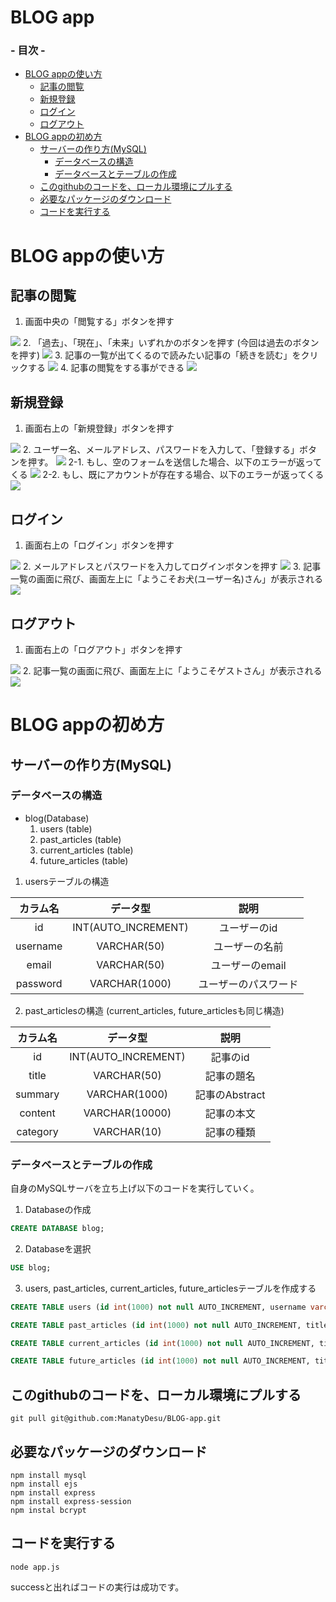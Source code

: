 <h1>BLOG app</h1>
<h3>- 目次 -</h3>

- [BLOG appの使い方](#blog-appの使い方)
  - [記事の閲覧](#記事の閲覧)
  - [新規登録](#新規登録)
  - [ログイン](#ログイン)
  - [ログアウト](#ログアウト)
- [BLOG appの初め方](#blog-appの初め方)
  - [サーバーの作り方(MySQL)](#サーバーの作り方mysql)
    - [データベースの構造](#データベースの構造)
    - [データベースとテーブルの作成](#データベースとテーブルの作成)
  - [このgithubのコードを、ローカル環境にプルする](#このgithubのコードをローカル環境にプルする)
  - [必要なパッケージのダウンロード](#必要なパッケージのダウンロード)
  - [コードを実行する](#コードを実行する)

# BLOG appの使い方
## 記事の閲覧
1. 画面中央の「閲覧する」ボタンを押す
<img src='images/home.png'>
2. 「過去」、「現在」、「未来」いずれかのボタンを押す (今回は過去のボタンを押す)
<img src='images/list.png'>
3. 記事の一覧が出てくるので読みたい記事の「続きを読む」をクリックする
<img src='images/past_article.png'>
4. 記事の閲覧をする事ができる
<img src='images/article.png'>

## 新規登録
1. 画面右上の「新規登録」ボタンを押す
<img src='images/list.png'>
2. ユーザー名、メールアドレス、パスワードを入力して、「登録する」ボタンを押す。
<img src='images/signup.png'>
2-1. もし、空のフォームを送信した場合、以下のエラーが返ってくる
<img src='images/error_signup.png'>
2-2. もし、既にアカウントが存在する場合、以下のエラーが返ってくる
<img src='images/error2_signup.png'>

## ログイン
1. 画面右上の「ログイン」ボタンを押す
<img src='images/list.png'>
2. メールアドレスとパスワードを入力してログインボタンを押す
<img src='images/login.png'>
3. 記事一覧の画面に飛び、画面左上に「ようこそお犬(ユーザー名)さん」が表示される
<img src='images/login_success.png'>

## ログアウト
1. 画面右上の「ログアウト」ボタンを押す
<img src='images/login_success.png'>
2. 記事一覧の画面に飛び、画面左上に「ようこそゲストさん」が表示される
<img src='images/logout.png'>

# BLOG appの初め方

## サーバーの作り方(MySQL)
### データベースの構造
- blog(Database)
   1. users (table)
   2. past_articles (table)
   3. current_articles (table)
   4. future_articles (table)  

1. usersテーブルの構造

| カラム名 | データ型            | 説明                 | 
| :------: | :-----------------: | :------------------: | 
| id       | INT(AUTO_INCREMENT) | ユーザーのid         | 
| username | VARCHAR(50)         | ユーザーの名前       | 
| email    | VARCHAR(50)         | ユーザーのemail      | 
| password | VARCHAR(1000)       | ユーザーのパスワード | 

2. past_articlesの構造 (current_articles, future_articlesも同じ構造)

| カラム名 | データ型            | 説明           | 
| :------: | :-----------------: | :------------: | 
| id       | INT(AUTO_INCREMENT) | 記事のid       | 
| title    | VARCHAR(50)         | 記事の題名     | 
| summary  | VARCHAR(1000)       | 記事のAbstract | 
| content  | VARCHAR(10000)      | 記事の本文     | 
| category | VARCHAR(10)         | 記事の種類     | 

### データベースとテーブルの作成
自身のMySQLサーバを立ち上げ以下のコードを実行していく。
1. Databaseの作成
```sql
CREATE DATABASE blog;
```
2. Databaseを選択
```sql
USE blog;
```
3. users, past_articles, current_articles, future_articlesテーブルを作成する
```sql
CREATE TABLE users (id int(1000) not null AUTO_INCREMENT, username varchar(50) not null, email varchar(50) not null, password varchar(1000) not null);

CREATE TABLE past_articles (id int(1000) not null AUTO_INCREMENT, title varchar(50) not null, summary varchar(1000), content varchar(10000), category varchar(10), INDEX(id));

CREATE TABLE current_articles (id int(1000) not null AUTO_INCREMENT, title varchar(50) not null, summary varchar(1000), content varchar(10000), category varchar(10), INDEX(id));

CREATE TABLE future_articles (id int(1000) not null AUTO_INCREMENT, title varchar(50) not null, summary varchar(1000), content varchar(10000), category varchar(10), INDEX(id));
```

## このgithubのコードを、ローカル環境にプルする
```linux
git pull git@github.com:ManatyDesu/BLOG-app.git
```

## 必要なパッケージのダウンロード
```linux
npm install mysql
npm install ejs
npm install express
npm install express-session
npm instal bcrypt
```

## コードを実行する
```
node app.js
```
successと出ればコードの実行は成功です。